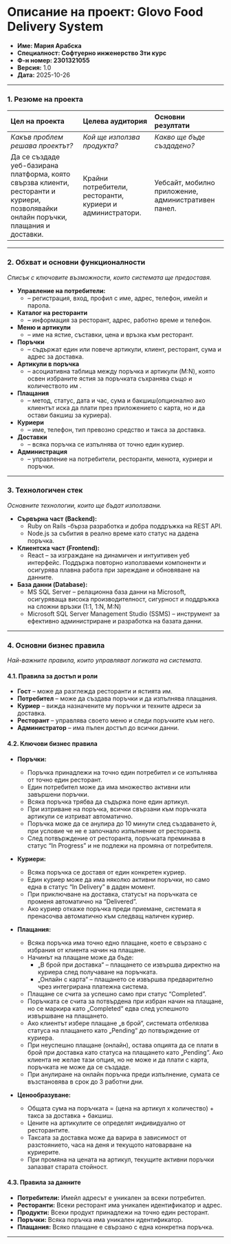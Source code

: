 # Описание на проект: Glovo Food Delivery System
*   **Име: Мария Арабска**
*   **Специалност: Софтуерно инженерство 3ти курс**
*   **Ф-н номер: 2301321055**
*   **Версия:** 1.0
*   **Дата:** 2025-10-26

---

### 1. Резюме на проекта

| Цел на проекта | Целева аудитория | Основни резултати |
| :--- | :--- | :--- |
| *Какъв проблем решава проектът?* | *Кой ще използва продукта?* | *Какво ще бъде създадено?* |
| Да се създаде уеб-базирана платформа, която свързва клиенти, ресторанти и куриери, позволявайки онлайн поръчки, плащания и доставки. | Крайни потребители, ресторанти, куриери и администратори. | Уебсайт, мобилно приложение, административен панел. |

---

### 2. Обхват и основни функционалности
*Списък с ключовите възможности, които системата ще предоставя.*

*   **Управление на потребители:** 
	* – регистрация, вход, профил с име, адрес, телефон, имейл и парола.
*	**Каталог на ресторанти** 
	* – информация за ресторант, адрес, работно време и телефон.
*	**Меню и артикули**
	* – име на ястие, съставки, цена и връзка към ресторант.
*	**Поръчки** 
	* – съдържат един или повече артикули, клиент, ресторант, сума и адрес за доставка.
*	**Артикули в поръчка** 
	* – асоциативна таблица между поръчка и артикули (M:N), която освен избраните ястия за поръчката съхранява също и количеството им .
*	**Плащания** 
	* – метод, статус, дата и час, сума и бакшиш(опционално ако клиентът иска да плати през приложението с карта, но и да остави бакшиш за куриера).
*	**Куриери** 
	* – име, телефон, тип превозно средство и такса за доставка.
*	**Доставки** 
	* – всяка поръчка се изпълнява от точно един куриер.
*	**Администрация** 
	* – управление на потребители, ресторанти, менюта, куриери и поръчки.
---

### 3. Технологичен стек
*Основните технологии, които ще бъдат използвани.*

*   **Сървърна част (Backend):** 
	* Ruby on Rails -бърза разработка и добра поддръжка на REST API.
	* Node.js за събития в реално време като статус на дадена поръчка.
*   **Клиентска част (Frontend):** 
	* React – за изграждане на динамичен и интуитивен уеб интерфейс. Поддържа повторно използваеми компоненти и осигурява плавна работа при зареждане и обновяване на данните.
*   **База данни (Database):** 
	* MS SQL Server – релационна база данни на Microsoft, осигуряваща висока производителност, сигурност и поддръжка на сложни връзки (1:1, 1:N, M:N)
 	* Microsoft SQL Server Management Studio (SSMS) – инструмент за ефективно администриране и разработка на базата данни.

---

### 4. Основни бизнес правила
*Най-важните правила, които управляват логиката на системата.*

#### 4.1. Правила за достъп и роли

*	**Гост** – може да разглежда ресторанти и ястията им.
*   **Потребител** – може да създава поръчки и да изпълнява плащания.
*	**Куриер** – вижда назначените му поръчки и техните адреси за доставка.
*	**Ресторант** – управлява своето меню и следи поръчките към него.
*	**Администратор** – има пълен достъп до всички данни.

#### 4.2. Ключови бизнес правила

*	**Поръчки:**
	* Поръчка принадлежи на точно един потребител и се изпълнява от точно един ресторант.
	* Един потребител може да има множество активни или завършени поръчки.
	* Всяка поръчка трябва да съдържа поне един артикул.
	* При изтриване на поръчка, всички свързани към поръчката артикули се изтриват автоматично.
	* Поръчка може да се анулира до 10 минути след създаването ѝ, при условие че не е започнало изпълнение от ресторанта.
	* След потвърждение от ресторанта, поръчката преминава в статус “In Progress” и не подлежи на промяна от потребителя.
	
*   **Куриери:**
	* Всяка поръчка се доставя от един конкретен куриер.
	* Един куриер може да има няколко активни поръчки, но само една в статус “In Delivery” в даден момент.
	* При приключване на доставка, статусът на поръчката се променя автоматично на “Delivered”.
	* Ако куриер откаже поръчка преди приемане, системата я пренасочва автоматично към следващ наличен куриер.

*	**Плащания:**
	* Всяка поръчка има точно едно плащане, което е свързано с избрания от клиента начин на плащане.
	* Начинът на плащане може да бъде:
		* „В брой при доставка“ – плащането се извършва директно на куриера след получаване на поръчката.
		* „Онлайн с карта“ – плащането се извършва предварително чрез интегрирана платежна система.
	* Плащане се счита за успешно само при статус “Completed”.
	* Поръчката се счита за потвърдена при избран начин на плащане, но се маркира като „Completed“ едва след успешното извършване на плащането.
	* Ако клиентът избере плащане „в брой“, системата отбелязва статуса на плащането като „Pending“ до потвърждение от куриера.
	* При неуспешно плащане (онлайн), остава опцията да се плати в брой при доставка като статуса на плащането като „Pending“. Ако клиента не желае тази опция, но не може и да плати с карта, поръчката не може да се създаде.
	* При анулиране на онлайн поръчка преди изпълнение, сумата се възстановява в срок до 3 работни дни.
	
*	**Ценообразуване:**
	* Общата сума на поръчката = (цена на артикул х количество) + такса за доставка + бакшиш.
	* Цените на артикулите се определят индивидуално от ресторантите.
	* Таксата за доставка може да варира в зависимост от разстоянието, часа на деня и текущото натоварване на куриерите.
	* При промяна на цената на артикул, текущите активни поръчки запазват старата стойност.

	
#### 4.3. Правила за данните

*   **Потребители:** Имейл адресът е уникален за всеки потребител.
*   **Ресторанти:** Всеки ресторант има уникален идентификатор и адрес.
*   **Продукти:** Всеки продукт принадлежи на точно един ресторант.
*   **Поръчки:** Всяка поръчка има уникален идентификатор.
*   **Плащания:** Всяко плащане е свързано с една конкретна поръчка.

---
